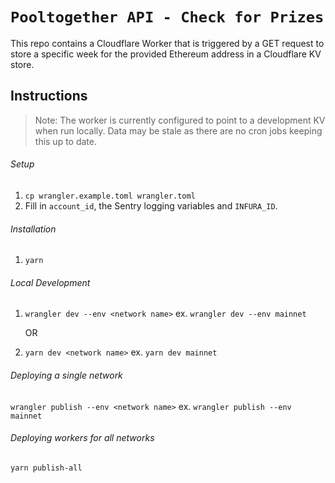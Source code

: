 # `Pooltogether API - Check for Prizes`

This repo contains a Cloudflare Worker that is triggered by a GET request to store a specific week for the provided Ethereum address in a Cloudflare KV store.

## Instructions

> Note: The worker is currently configured to point to a development KV when run locally. Data may be stale as there are no cron jobs keeping this up to date.

###### Setup

1. `cp wrangler.example.toml wrangler.toml`
2. Fill in `account_id`, the Sentry logging variables and `INFURA_ID`.

###### Installation

1. `yarn`

###### Local Development

1. `wrangler dev --env <network name>` ex. `wrangler dev --env mainnet`

   OR

1. `yarn dev <network name>` ex. `yarn dev mainnet`

###### Deploying a single network

`wrangler publish --env <network name>` ex. `wrangler publish --env mainnet`

###### Deploying workers for all networks

`yarn publish-all`
